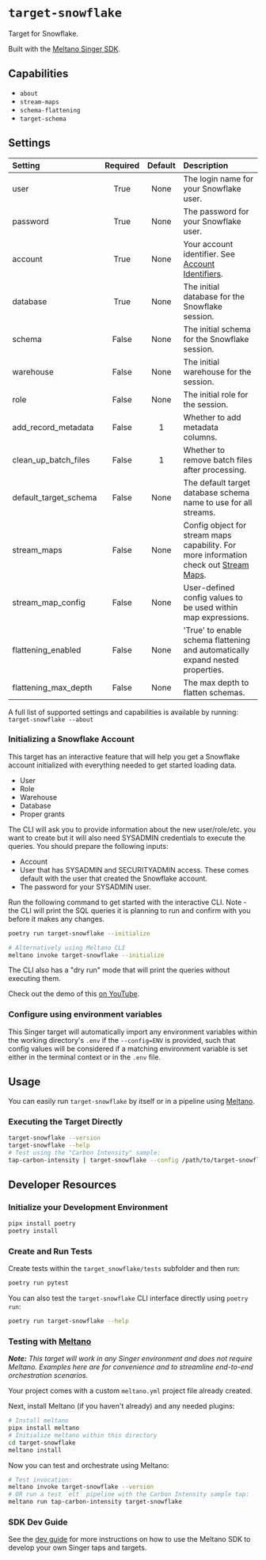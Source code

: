 # `target-snowflake`

Target for Snowflake.

Built with the [Meltano Singer SDK](https://sdk.meltano.com).

## Capabilities

* `about`
* `stream-maps`
* `schema-flattening`
* `target-schema`

## Settings

| Setting              | Required | Default | Description |
|:---------------------|:--------:|:-------:|:------------|
| user                 | True     | None    | The login name for your Snowflake user. |
| password             | True     | None    | The password for your Snowflake user. |
| account              | True     | None    | Your account identifier. See [Account Identifiers](https://docs.snowflake.com/en/user-guide/admin-account-identifier.html). |
| database             | True     | None    | The initial database for the Snowflake session. |
| schema               | False    | None    | The initial schema for the Snowflake session. |
| warehouse            | False    | None    | The initial warehouse for the session. |
| role                 | False    | None    | The initial role for the session. |
| add_record_metadata  | False    |       1 | Whether to add metadata columns. |
| clean_up_batch_files | False    |       1 | Whether to remove batch files after processing. |
| default_target_schema| False    | None    | The default target database schema name to use for all streams. |
| stream_maps          | False    | None    | Config object for stream maps capability. For more information check out [Stream Maps](https://sdk.meltano.com/en/latest/stream_maps.html). |
| stream_map_config    | False    | None    | User-defined config values to be used within map expressions. |
| flattening_enabled   | False    | None    | 'True' to enable schema flattening and automatically expand nested properties. |
| flattening_max_depth | False    | None    | The max depth to flatten schemas. |

A full list of supported settings and capabilities is available by running: `target-snowflake --about`

### Initializing a Snowflake Account

This target has an interactive feature that will help you get a Snowflake account initialized with everything needed to get started loading data.

- User
- Role
- Warehouse
- Database
- Proper grants

The CLI will ask you to provide information about the new user/role/etc. you want to create but it will also need SYSADMIN credentials to execute the queries.
You should prepare the following inputs:

- Account
- User that has SYSADMIN and SECURITYADMIN access. These comes default with the user that created the Snowflake account.
- The password for your SYSADMIN user.

Run the following command to get started with the interactive CLI.
Note - the CLI will print the SQL queries it is planning to run and confirm with you before it makes any changes.

```bash
poetry run target-snowflake --initialize

# Alternatively using Meltano CLI
meltano invoke target-snowflake --initialize
```

The CLI also has a "dry run" mode that will print the queries without executing them.

Check out the demo of this [on YouTube](https://youtu.be/9vEFxw-0nxI).

### Configure using environment variables

This Singer target will automatically import any environment variables within the working directory's
`.env` if the `--config=ENV` is provided, such that config values will be considered if a matching
environment variable is set either in the terminal context or in the `.env` file.

## Usage

You can easily run `target-snowflake` by itself or in a pipeline using [Meltano](https://meltano.com/).

### Executing the Target Directly

```bash
target-snowflake --version
target-snowflake --help
# Test using the "Carbon Intensity" sample:
tap-carbon-intensity | target-snowflake --config /path/to/target-snowflake-config.json
```

## Developer Resources

### Initialize your Development Environment

```bash
pipx install poetry
poetry install
```

### Create and Run Tests

Create tests within the `target_snowflake/tests` subfolder and
  then run:

```bash
poetry run pytest
```

You can also test the `target-snowflake` CLI interface directly using `poetry run`:

```bash
poetry run target-snowflake --help
```

### Testing with [Meltano](https://meltano.com/)

_**Note:** This target will work in any Singer environment and does not require Meltano.
Examples here are for convenience and to streamline end-to-end orchestration scenarios._

Your project comes with a custom `meltano.yml` project file already created.

Next, install Meltano (if you haven't already) and any needed plugins:

```bash
# Install meltano
pipx install meltano
# Initialize meltano within this directory
cd target-snowflake
meltano install
```

Now you can test and orchestrate using Meltano:

```bash
# Test invocation:
meltano invoke target-snowflake --version
# OR run a test `elt` pipeline with the Carbon Intensity sample tap:
meltano run tap-carbon-intensity target-snowflake
```

### SDK Dev Guide

See the [dev guide](https://sdk.meltano.com/en/latest/dev_guide.html) for more instructions on how to use the Meltano SDK to
develop your own Singer taps and targets.
